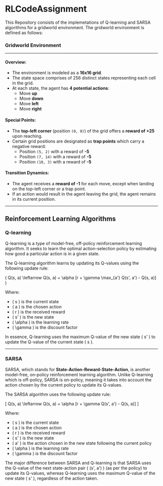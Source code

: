 # RLCodeAssignment

This Repository consists of the implemetations of Q-learning and SARSA algorithms for a gridworld environment.
The gridworld environment is defined as follows:

### Gridworld Environment

---

#### Overview:
- The environment is modeled as a **16x16 grid**.
- The state space comprises of 256 distinct states representing each cell in the grid.
- At each state, the agent has **4 potential actions**: 
    - Move **up**
    - Move **down**
    - Move **left**
    - Move **right**

#### Special Points:
- The **top-left corner** (position `(0, 0)`) of the grid offers a **reward of +25** upon reaching.
- Certain grid positions are designated as **trap points** which carry a negative reward:
    - Position `(5, 2)` with a reward of **-5**
    - Position `(7, 14)` with a reward of **-5**
    - Position `(10, 3)` with a reward of **-5**

#### Transition Dynamics:
- The agent receives a **reward of -1** for each move, except when landing on the top-left corner or a trap point.
- If an action would result in the agent leaving the grid, the agent remains in its current position.

---

## Reinforcement Learning Algorithms

### Q-learning

Q-learning is a type of model-free, off-policy reinforcement learning algorithm. It seeks to learn the optimal action-selection policy by estimating how good a particular action is in a given state.

The Q-learning algorithm learns by updating its Q-values using the following update rule:

\( Q(s, a) \leftarrow Q(s, a) + \alpha [r + \gamma \max_{a'} Q(s', a') - Q(s, a)] \)

Where:
- \( s \) is the current state
- \( a \) is the chosen action
- \( r \) is the received reward
- \( s' \) is the new state
- \( \alpha \) is the learning rate
- \( \gamma \) is the discount factor

In essence, Q-learning uses the maximum Q-value of the new state \( s' \) to update the Q-value of the current state \( s \). 

---

### SARSA 

SARSA, which stands for **State-Action-Reward-State-Action**, is another model-free, on-policy reinforcement learning algorithm. Unlike Q-learning which is off-policy, SARSA is on-policy, meaning it takes into account the action chosen by the current policy to update its Q-values.

The SARSA algorithm uses the following update rule:

\[ Q(s, a) \leftarrow Q(s, a) + \alpha [r + \gamma Q(s', a') - Q(s, a)] \]

Where:
- \( s \) is the current state
- \( a \) is the chosen action
- \( r \) is the received reward
- \( s' \) is the new state
- \( a' \) is the action chosen in the new state following the current policy
- \( \alpha \) is the learning rate
- \( \gamma \) is the discount factor

The major difference between SARSA and Q-learning is that SARSA uses the Q-value of the next state-action pair \( (s', a') \) (as per the policy) to update its Q-values, whereas Q-learning uses the maximum Q-value of the new state \( s' \), regardless of the action taken.
